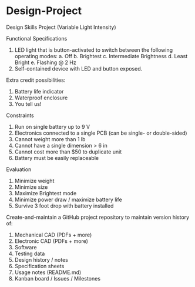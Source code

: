 # Design-Project

Design Skills Project (Variable Light Intensity)

Functional Specifications

1. LED light that is button-activated to switch between the following operating modes:
a. Off
b. Brightest
c. Intermediate Brightness
d. Least Bright
e. Flashing @ 2 Hz
2. Self-contained device with LED and button exposed.

Extra credit possibilities:
1. Battery life indicator
2. Waterproof enclosure
3. You tell us!

Constraints
1. Run on single battery up to 9 V
2. Electronics connected to a single PCB (can be single- or double-sided)
3. Cannot weight more than 1 lb
4. Cannot have a single dimension > 6 in
5. Cannot cost more than $50 to duplicate unit
6. Battery must be easily replaceable

Evaluation
1. Minimize weight
2. Minimize size
3. Maximize Brightest mode
4. Minimize power draw / maximize battery life
5. Survive 3 foot drop with battery installed

Create-and-maintain a GitHub project repository to maintain version history of:
1. Mechanical CAD (PDFs + more)
2. Electronic CAD (PDFs + more)
3. Software
4. Testing data
5. Design history / notes
6. Specification sheets
7. Usage notes (README.md)
8. Kanban board / Issues / Milestones
